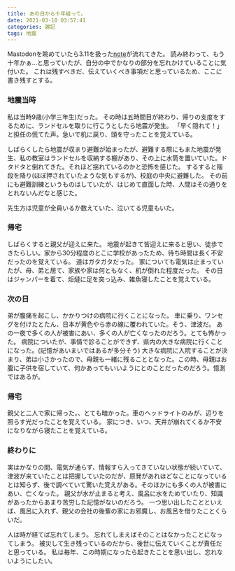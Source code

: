 ```yaml
---
title: あの日から十年経って。
date: 2021-03-10 03:57:41
categories: 雑記
tags: 地震
---
```

Mastodonを眺めていたら3.11を扱った[note](https://note.com/nhk_syuzai/n/nffb61de9ca6a)が流れてきた。
読み終わって、もう十年かぁ…と思っていたが、自分の中でかなりの部分を忘れかけていることに気付いた。
これは残すべきだ、伝えていくべき事項だと思っているため、ここに書き残すとする。
<!-- more -->
### 地震当時
私は当時9歳(小学三年生)だった。
その時は五時間目が終わり、帰りの支度をするために、ランドセルを取りに行こうとしたら地震が発生。
「早く隠れて！」と担任の慌てた声。急いで机に戻り、頭を守ったことを覚えている。

しばらくしたら地震が収まり避難が始まったが、避難する際にもまた地震が発生、私の教室はランドセルを収納する棚があり、その上に水筒を置いていた。ドタドタと倒れてきた。それほど揺れているのかと恐怖を感じた。
するすると階段を降り(ほぼ押されていたような気もするが)、校庭の中央に避難した。
その前にも避難訓練というものはしていたが、はじめて直面した時、人間はその通りをとれないんだなと感じた。

先生方は児童が全員いるか数えていた、泣いてる児童もいた。

### 帰宅
しばらくすると親父が迎えに来た。
地震が起きて皆迎えに来ると思い、徒歩できたらしい。家から30分程度のとこに学校があったため、待ち時間は長く不安だったのを覚えている。
道はガタガタだった。
家についても電気は止まっていたが、母、弟と居て、家族や家は何ともなく、机が倒れた程度だった。
その日はジャンパーを着て、炬燵に足を突っ込み、雑魚寝したことを覚えている。

### 次の日
弟が腹痛を起こし、かかりつけの病院に行くことになった。
車に乗り、ワンセグを付けたとたん、日本が黄色やら赤の線に覆われていた。そう、津波だ。
あの一夜で多くの人が被害にあい、多くの人が亡くなったのだろう。とても怖かった。
病院についたが、事情で診ることができず、県内の大きな病院に行くことになった。(記憶があいまいではあるが多分そう)
大きな病院に入院することが決まり、弟は小さかったので、母親も一緒に残ることとなった。この時、母親はお腹に子供を宿していて、何かあってもいいようにとのことだったのだろう。憶測ではあるが。

### 帰宅
親父と二人で家に帰った。、とても暗かった。車のヘッドライトのみが、辺りを照らす光だったことを覚えている。
家につき、いつ、天井が崩れてくるか不安になりながら寝たことを覚えている。

### 終わりに
実はかなりの間、電気が通らず、情報すら入ってきていない状態が続いていて、津波が来ていたことは把握していたのだが、原発があれほどなことになっているとは知らず、後で調べていて驚いた覚えがある。そのほかにも多くの人が被害にあい、亡くなった。
親父が水が止まると考え、風呂に水をためていたり、知識があったからあまり苦労した記憶がないのだろう。
一つ思い出したことといえば、風呂に入れず、親父の会社の後輩の家にお邪魔し、お風呂を借りたことくらいだ。

人は時が経てば忘れてしまう。
忘れてしまえばそのことはなかったことになってしまう。
被災して生き残っているのだから、後世に伝えていくことが責任だと思っている。
私は毎年、この時期になったら起きたことを思い出し、忘れないようにしたい。